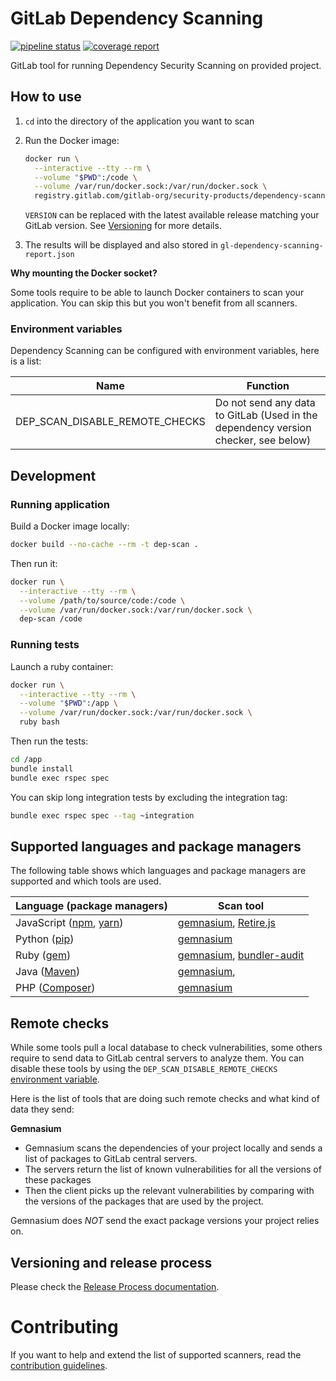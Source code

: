 # GitLab Dependency Scanning

[![pipeline status](https://gitlab.com/gitlab-org/security-products/sast/badges/master/pipeline.svg)](https://gitlab.com/gitlab-org/security-products/sast/commits/master)
[![coverage report](https://gitlab.com/gitlab-org/security-products/sast/badges/master/coverage.svg)](https://gitlab.com/gitlab-org/security-products/sast/commits/master)

GitLab tool for running Dependency Security Scanning on provided project.

## How to use

1. `cd` into the directory of the application you want to scan
1. Run the Docker image:

    ```sh
    docker run \
      --interactive --tty --rm \
      --volume "$PWD":/code \
      --volume /var/run/docker.sock:/var/run/docker.sock \
      registry.gitlab.com/gitlab-org/security-products/dependency-scanning:${VERSION:-latest} /code
    ```
    `VERSION` can be replaced with the latest available release matching your GitLab version. See [Versioning](#versioning-and-release-cycle) for more details.

1. The results will be displayed and also stored in `gl-dependency-scanning-report.json`

**Why mounting the Docker socket?**

Some tools require to be able to launch Docker containers to scan your application. You can skip this but you won't benefit from all scanners.

### Environment variables

Dependency Scanning can be configured with environment variables, here is a list:

| Name                           | Function                                                                           |
|--------------------------------|------------------------------------------------------------------------------------|
| DEP_SCAN_DISABLE_REMOTE_CHECKS | Do not send any data to GitLab (Used in the dependency version checker, see below) |

## Development

### Running application

Build a Docker image locally:

```sh
docker build --no-cache --rm -t dep-scan .
```

Then run it:

```sh
docker run \
  --interactive --tty --rm \
  --volume /path/to/source/code:/code \
  --volume /var/run/docker.sock:/var/run/docker.sock \
  dep-scan /code
```

### Running tests

Launch a ruby container:
```sh
docker run \
  --interactive --tty --rm \
  --volume "$PWD":/app \
  --volume /var/run/docker.sock:/var/run/docker.sock \
  ruby bash
```

Then run the tests:

```sh
cd /app
bundle install
bundle exec rspec spec
```

You can skip long integration tests by excluding the integration tag:

```sh
bundle exec rspec spec --tag ~integration
```

## Supported languages and package managers

The following table shows which languages and package managers are supported and which tools are used.

| Language (package managers)                                                 | Scan tool                                                                                                                         |
|-----------------------------------------------------------------------------|-----------------------------------------------------------------------------------------------------------------------------------|
| JavaScript ([npm](https://www.npmjs.com/), [yarn](https://yarnpkg.com/en/)) | [gemnasium](https://gitlab.com/gitlab-org/security-products/gemnasium), [Retire.js](https://retirejs.github.io/retire.js)         |
| Python ([pip](https://pip.pypa.io/en/stable/))                              | [gemnasium](https://gitlab.com/gitlab-org/security-products/gemnasium)                                                            |
| Ruby ([gem](https://rubygems.org/))                                         | [gemnasium](https://gitlab.com/gitlab-org/security-products/gemnasium), [bundler-audit](https://github.com/rubysec/bundler-audit) |
| Java ([Maven](https://maven.apache.org/))                                   | [gemnasium](https://gitlab.com/gitlab-org/security-products/gemnasium),                                                           |
| PHP ([Composer](https://getcomposer.org/))                                  | [gemnasium](https://gitlab.com/gitlab-org/security-products/gemnasium)                                                            |

## Remote checks

While some tools pull a local database to check vulnerabilities, some others require to send data to GitLab central servers to analyze them.
You can disable these tools by using the `DEP_SCAN_DISABLE_REMOTE_CHECKS` [environment variable](https://docs.gitlab.com/ee/ci/variables/README.html#gitlab-ci-yml-defined-variables).

Here is the list of tools that are doing such remote checks and what kind of data they send:

**Gemnasium**

* Gemnasium scans the dependencies of your project locally and sends a list of packages to GitLab central servers.
* The servers return the list of known vulnerabilities for all the versions of these packages
* Then the client picks up the relevant vulnerabilities by comparing with the versions of the packages that are used by the project.

Gemnasium does *NOT* send the exact package versions your project relies on.

## Versioning and release process

Please check the [Release Process documentation](./docs/release_process.md).

# Contributing

If you want to help and extend the list of supported scanners, read the
[contribution guidelines](CONTRIBUTING.md).
